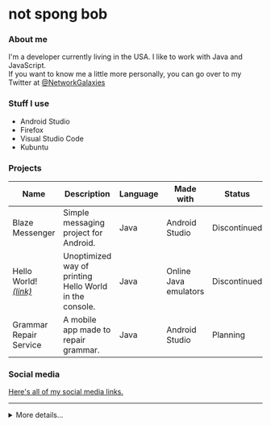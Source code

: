 # not spong bob

### About me
I'm a developer currently living in the USA. I like to work with Java and JavaScript.</br >If you want to know me a little more personally, you can go over to my Twitter at [@NetworkGalaxies](https://www.twitter.com/networkgalaxies)

### Stuff I use
* Android Studio
* Firefox
* Visual Studio Code
* Kubuntu

### Projects
| Name | Description | Language | Made with | Status |
| --- | ----------- | -------- | --------- | ------- |
| Blaze Messenger | Simple messaging project for Android. | Java | Android Studio | Discontinued |
| Hello World! [*(link)*](https://github.com/RoblokazPlays/helloworld) | Unoptimized way of printing Hello World in the console. | Java | Online Java emulators | Discontinued |
| Grammar Repair Service | A mobile app made to repair grammar. | Java | Android Studio | Planning |

### Social media
[Here's all of my social media links.](https://solo.to/notspongbob)

---

<details>
  <summary>More details...</summary>
  
  ### Skills
  Listed from Beginner to Expert. *(I'm not that good)*
  
  | Language | Experience | Note |
  | -------- | ---------- | ---- |
  | Kotlin   | ![Undetermined](https://dummyimage.com/20x20/a2a2a2/a2a2a2) Undetermined | I might need to learn Kotlin soon. |
  | Java     | ![Beginner](https://dummyimage.com/20x20/5cd428/5cd428) Beginner | I'm kinda good at Java, but I'm still getting better. |
  | CSS      | ![Beginner](https://dummyimage.com/20x20/5cd428/5cd428) Beginner | I barely know how to use CSS. |
  | JavaScript | ![Beginner](https://dummyimage.com/20x20/5cd428/5cd428) Beginner | I've just started web development, so I'm not that good. |
  | HTML     | ![Intermediate](https://dummyimage.com/20x20/32912d/32912d) Intermediate | I've had experience with HTML before learning web development. |
    
  ### Contact
  If you want to get in touch with me for some reason, you can contact me here:
  * **Twitter:** [@NetworkGalaxies](https://www.twitter.com/NetworkGalaxies)
  * **Discord:** not spong bob#7134
  
  ### Metrics
  ![Metrics](https://metrics.lecoq.io/RoblokazPlays?template=classic&tweets=1&tweets.limit=2&config.timezone=UTC&config.animated=true)
    
</details>
